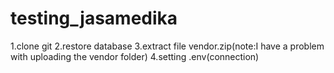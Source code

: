 # testing_jasamedika
1.clone git
2.restore database
3.extract file vendor.zip(note:I have a problem with uploading the vendor folder)
4.setting .env(connection)
